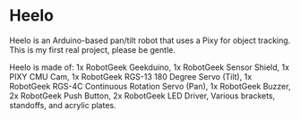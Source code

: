 # Heelo
Heelo is an Arduino-based pan/tilt robot that uses a Pixy for object tracking.
This is my first real project, please be gentle.

Heelo is made of:
1x RobotGeek Geekduino, 
1x RobotGeek Sensor Shield, 
1x PIXY CMU Cam, 
1x RobotGeek RGS-13 180 Degree Servo (Tilt), 
1x RobotGeek RGS-4C Continuous Rotation Servo (Pan), 
1x RobotGeek Buzzer, 
2x RobotGeek Push Button, 
2x RobotGeek LED Driver, 
Various brackets, standoffs, and acrylic plates.
